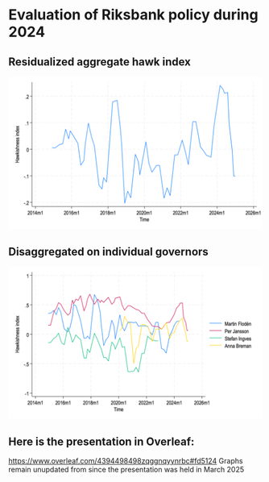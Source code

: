 # Evaluation of Riksbank policy during 2024
## Residualized aggregate hawk index 
![alt text](https://github.com/jacobgra/cemof_evaluation/blob/main/Output/hawk_res_ma.png)

## Disaggregated on individual governors
![alt text](https://github.com/jacobgra/cemof_evaluation/blob/main/Output/hawk_res_ma_governor.png)

## Here is the presentation in Overleaf: 
https://www.overleaf.com/4394498498zqggnqyynrbc#fd5124
Graphs remain unupdated from since the presentation was held in March 2025
